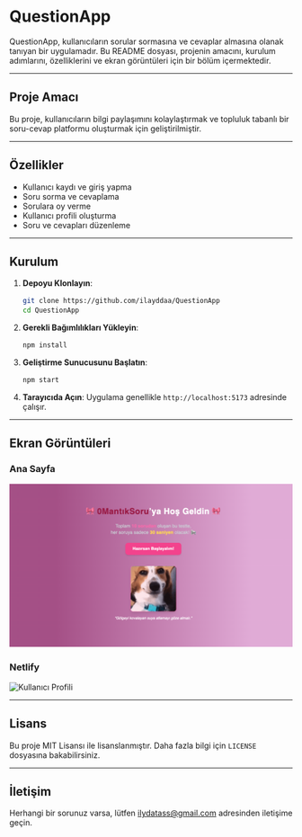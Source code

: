 # QuestionApp

QuestionApp, kullanıcıların sorular sormasına ve cevaplar almasına olanak tanıyan bir uygulamadır. Bu README dosyası, projenin amacını, kurulum adımlarını, özelliklerini ve ekran görüntüleri için bir bölüm içermektedir.

---

## Proje Amacı

Bu proje, kullanıcıların bilgi paylaşımını kolaylaştırmak ve topluluk tabanlı bir soru-cevap platformu oluşturmak için geliştirilmiştir.

---

## Özellikler

- Kullanıcı kaydı ve giriş yapma
- Soru sorma ve cevaplama
- Sorulara oy verme
- Kullanıcı profili oluşturma
- Soru ve cevapları düzenleme

---

## Kurulum

1. **Depoyu Klonlayın**:
    ```bash
    git clone https://github.com/ilayddaa/QuestionApp
    cd QuestionApp
    ```

2. **Gerekli Bağımlılıkları Yükleyin**:
    ```bash
    npm install
    ```

3. **Geliştirme Sunucusunu Başlatın**:
    ```bash
    npm start
    ```

4. **Tarayıcıda Açın**:
    Uygulama genellikle `http://localhost:5173` adresinde çalışır.

---


## Ekran Görüntüleri

### Ana Sayfa
![Ana Sayfa](screenshots.jpg)


### Netlify
![Kullanıcı Profili]()

---

## Lisans

Bu proje MIT Lisansı ile lisanslanmıştır. Daha fazla bilgi için `LICENSE` dosyasına bakabilirsiniz.

---

## İletişim

Herhangi bir sorunuz varsa, lütfen [ilydatass@gmail.com](mailto:ilydatass@gmail.com) adresinden iletişime geçin.
